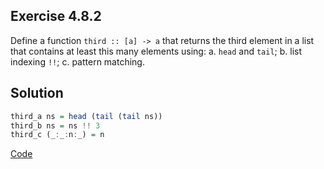 ## Exercise 4.8.2

Define a function `third :: [a] -> a` that returns the third element in a list that contains at least this many elements using:
a. `head` and `tail`;
b. list indexing `!!`;
c. pattern matching.

## Solution

```haskell
third_a ns = head (tail (tail ns))
third_b ns = ns !! 3
third_c (_:_:n:_) = n
```

[Code](../../src/ch-04/4-8.hs)
